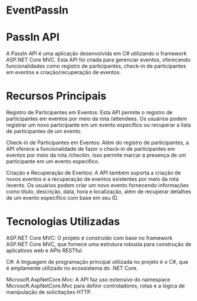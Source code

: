 # EventPassIn
# PassIn API
A PassIn API é uma aplicação desenvolvida em C# utilizando o framework ASP.NET Core MVC. Esta API foi criada para gerenciar eventos, oferecendo funcionalidades como registro de participantes, check-in de participantes em eventos e criação/recuperação de eventos.

# Recursos Principais
Registro de Participantes em Eventos: Esta API permite o registro de participantes em eventos por meio da rota /attendees. Os usuários podem registrar um novo participante em um evento específico ou recuperar a lista de participantes de um evento.

Check-in de Participantes em Eventos: Além do registro de participantes, a API oferece a funcionalidade de fazer o check-in de participantes em eventos por meio da rota /checkin. Isso permite marcar a presença de um participante em um evento específico.

Criação e Recuperação de Eventos: A API também suporta a criação de novos eventos e a recuperação de eventos existentes por meio da rota /events. Os usuários podem criar um novo evento fornecendo informações como título, descrição, data, hora e localização, além de recuperar detalhes de um evento específico com base em seu ID.

# Tecnologias Utilizadas
ASP.NET Core MVC: O projeto é construído com base no framework ASP.NET Core MVC, que fornece uma estrutura robusta para construção de aplicativos web e APIs RESTful.

C#: A linguagem de programação principal utilizada no projeto é o C#, que é amplamente utilizado no ecossistema do .NET Core.

Microsoft.AspNetCore.Mvc: A API faz uso extensivo do namespace Microsoft.AspNetCore.Mvc para definir controladores, rotas e a lógica de manipulação de solicitações HTTP.
